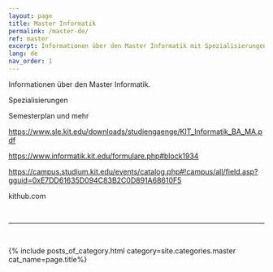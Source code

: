 ```yaml
---
layout: page
title: Master Informatik
permalink: /master-de/
ref: master
excerpt: Informationen über den Master Informatik mit Spezialisierungen
lang: de
nav_order: 1
---
```


Informationen über den Master Informatik.

Spezialisierungen

Semesterplan und mehr

https://www.sle.kit.edu/downloads/studiengaenge/KIT_Informatik_BA_MA.pdf

https://www.informatik.kit.edu/formulare.php#block1934

https://campus.studium.kit.edu/events/catalog.php#!campus/all/field.asp?gguid=0xE7DD61635D094C83B2C0D891A68610F5

kithub.com


<br>
<hr>
<br>

{% include posts_of_category.html category=site.categories.master cat_name=page.title%}

